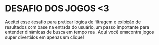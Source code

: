 # DESAFIO DOS JOGOS <3
Aceitei esse desafio para praticar lógica de filtragem e exibição de resultados com base na entrada do usuário, um passo importante para entender dinâmicas de busca em tempo real.
Aqui você emncontra jogos super divertidos em apenas um clique!
